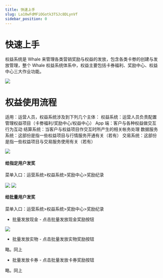 ```yaml
---
title: 快速上手
slug: La10wFdMFiOGotk3TSJc8DLynVf
sidebar_position: 0
---
```



# 快速上手

权益系统是 Whale 来管理各类营销奖励与权益的发放，包含各类卡劵的创建与发放管理，整个 Whale 权益系统体系中，权益主要包括卡券福利、奖励中心、权益中心三大作业功能。

<img src="/assets/XxuZbFzudoFPOaxoU6QcMwl7nvg.jpeg" src-width="1354" src-height="414" align="center"/>

# <b>权益使用流程</b>

适用：运营人员，权益系统涉及到下列几个主体：
权益系统：运营人员负责配置管理权益项目（卡劵福利/奖励中心/权益中心）
App 端：客户与各种权益做交互行为互动
结算系统：当客户与权益项目作交互时所产生的相关帐务处理
数据服务系统：这部份是指一些权益项目与行情服务开通有关（若有）
交易系统：这部份是指一些权益项目与交易服务使用有关（若有）

<img src="/assets/O656bk44loeEQ2xSCYnciK00ndf.jpeg" src-width="1734" src-height="2634" align="center"/>

#### 给指定用户发奖

菜单入口：运营系统&gt;权益系统&gt;奖励中心&gt;奖励纪录

<img src="/assets/EPg3b9bBvoEA9Sx0YKocgUiin7g.png" src-width="2354" src-height="1322" align="center"/>

<img src="/assets/V7dYbGAMLoYj0exhqmPc1pnbnbe.png" src-width="2852" src-height="1424" align="center"/>

#### 给批量用户发奖

菜单入口：运营系统&gt;权益系统&gt;奖励中心&gt;奖励纪录

- 批量发放现金 - 点击批量发放现金奖励按钮

<img src="/assets/K72nb9BJBoFmm2x1g8AcIfdEnud.png" src-width="2368" src-height="1414" align="center"/>

- 批量发放实物 - 点击批量发放实物奖励按钮

略。同上

- 批量发放卡券 - 点击批量发放卡券奖励按钮

略。同上

